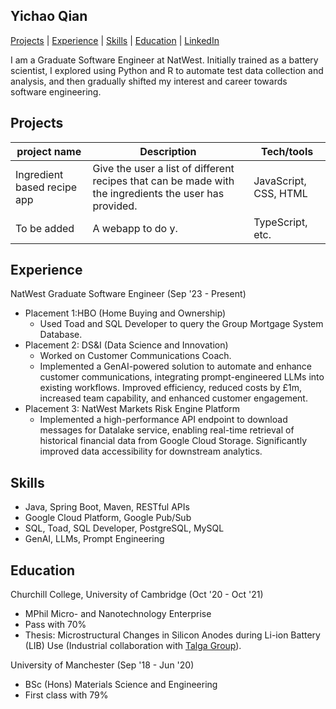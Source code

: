 ## **Yichao Qian**

[Projects](#projects) | [Experience](#experience) | [Skills](#skills) | [Education](#education) | [LinkedIn](https://www.linkedin.com/in/yichao-qian/)

I am a Graduate Software Engineer at NatWest. Initially trained as a battery scientist, I explored using Python and R to automate test data collection and analysis, and then gradually shifted my interest and career towards software engineering.

## **Projects**

|project name|Description|Tech/tools|
|------------|-----------|----------|
|Ingredient based recipe app|Give the user a list of different recipes that can be made with the ingredients the user has provided.|JavaScript, CSS, HTML|
|To be added|A webapp to do y.|TypeScript, etc.|

## **Experience**

NatWest Graduate Software Engineer (Sep '23 - Present)
- Placement 1:HBO (Home Buying and Ownership) 
  - Used Toad and SQL Developer to query the Group Mortgage System Database.
- Placement 2: DS&I (Data Science and Innovation)
  - Worked on Customer Communications Coach.
  - Implemented a GenAI-powered solution to automate and enhance customer communications, integrating prompt-engineered LLMs into existing workflows. Improved efficiency, reduced costs by £1m, increased team capability, and enhanced customer engagement.
- Placement 3: NatWest Markets Risk Engine Platform
  - Implemented a high-performance API endpoint to download messages for Datalake service, enabling real-time retrieval of historical financial data from Google Cloud Storage. Significantly improved data accessibility for downstream analytics.

## **Skills**

- Java, Spring Boot, Maven, RESTful APIs
- Google Cloud Platform, Google Pub/Sub
- SQL, Toad, SQL Developer, PostgreSQL, MySQL
- GenAI, LLMs, Prompt Engineering

## **Education**

Churchill College, University of Cambridge (Oct '20 - Oct '21)
- MPhil Micro- and Nanotechnology Enterprise
- Pass with 70%
- Thesis: Microstructural Changes in Silicon Anodes during Li-ion Battery (LIB) Use (Industrial collaboration with [Talga Group](https://www.talgagroup.com/)).

University of Manchester (Sep '18 - Jun '20)
- BSc (Hons) Materials Science and Engineering
- First class with 79%
